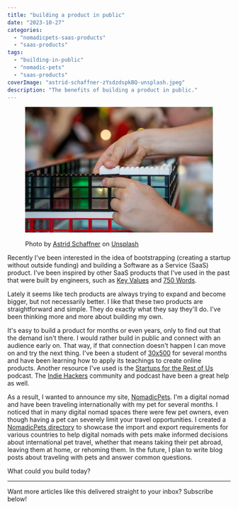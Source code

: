 ```yaml
---
title: "building a product in public"
date: "2023-10-27"
categories:
  - "nomadicpets-saas-products"
  - "saas-products"
tags:
  - "building-in-public"
  - "nomadic-pets"
  - "saas-products"
coverImage: "astrid-schaffner-zYsdzdspkBQ-unsplash.jpeg"
description: "The benefits of building a product in public."
---
```


<figure>

![a person adding blocks to a building constructed using legos](images/astrid-schaffner-zYsdzdspkBQ-unsplash-1024x683.jpeg)

<figcaption>

Photo by [Astrid Schaffner](https://unsplash.com/@familyschaffner?utm_content=creditCopyText&utm_medium=referral&utm_source=unsplash) on [Unsplash](https://unsplash.com/photos/close-up-of-hands-holding-a-device-zYsdzdspkBQ?utm_content=creditCopyText&utm_medium=referral&utm_source=unsplash)

</figcaption>

</figure>

Recently I've been interested in the idea of bootstrapping (creating a startup without outside funding) and building a Software as a Service (SaaS) product. I've been inspired by other SaaS products that I've used in the past that were built by engineers, such as [Key Values](https://www.keyvalues.com/) and [750 Words](https://www.750words.com/).

Lately it seems like tech products are always trying to expand and become bigger, but not necessarily better. I like that these two products are straightforward and simple. They do exactly what they say they'll do. I've been thinking more and more about building my own.

It's easy to build a product for months or even years, only to find out that the demand isn't there. I would rather build in public and connect with an audience early on. That way, if that connection doesn't happen I can move on and try the next thing. I've been a student of [30x500](https://30x500.com/academy/) for several months and have been learning how to apply its teachings to create online products. Another resource I've used is the [Startups for the Rest of Us](https://www.startupsfortherestofus.com/) podcast. The [Indie Hackers](https://www.indiehackers.com/) community and podcast have been a great help as well.

As a result, I wanted to announce my site, [NomadicPets](http://nomadicpets.com). I'm a digital nomad and have been traveling internationally with my pet for several months. I noticed that in many digital nomad spaces there were few pet owners, even though having a pet can severely limit your travel opportunities. I created a [NomadicPets directory](http://nomadicpets.com/directory) to showcase the import and export requirements for various countries to help digital nomads with pets make informed decisions about international pet travel, whether that means taking their pet abroad, leaving them at home, or rehoming them. In the future, I plan to write blog posts about traveling with pets and answer common questions.

What could you build today?

* * *

Want more articles like this delivered straight to your inbox? Subscribe below!
